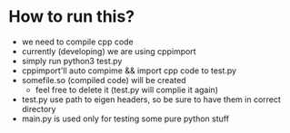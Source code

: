 # How to run this?
* we need to compile cpp code
* currently (developing) we are using cppimport
* simply run python3 test.py
* cppimport'll auto compime && import cpp code to test.py
* somefile.so (compiled code) will be created
    * feel free to delete it (test.py will complie it again)
* test.py use path to eigen headers, so be sure to have them in correct directory
* main.py is used only for testing some pure python stuff